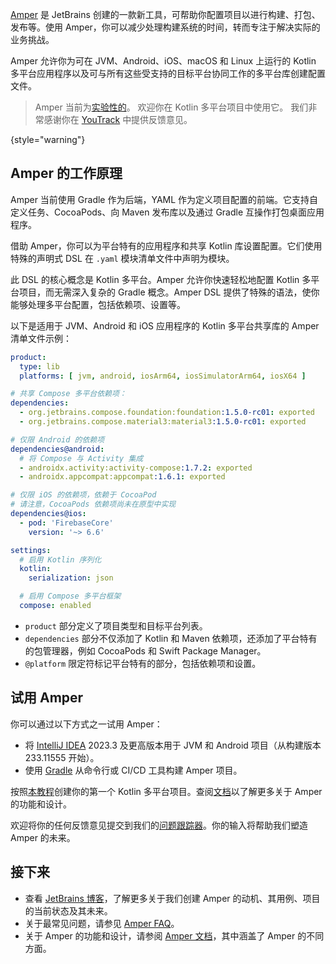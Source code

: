 [//]: # (title: 通过 Amper 配置项目)

[Amper](https://github.com/JetBrains/amper/tree/HEAD) 是 JetBrains 创建的一款新工具，可帮助你配置项目以进行构建、打包、发布等。使用 Amper，你可以减少处理构建系统的时间，转而专注于解决实际的业务挑战。

Amper 允许你为可在 JVM、Android、iOS、macOS 和 Linux 上运行的 Kotlin 多平台应用程序以及可与所有这些受支持的目标平台协同工作的多平台库创建配置文件。

> Amper 当前为[实验性的](supported-platforms.md#general-kotlin-stability-levels)。
> 欢迎你在 Kotlin 多平台项目中使用它。
> 我们非常感谢你在 [YouTrack](https://youtrack.jetbrains.com/issues/AMPER) 中提供反馈意见。
>
{style="warning"}

## Amper 的工作原理

Amper 当前使用 Gradle 作为后端，YAML 作为定义项目配置的前端。它支持自定义任务、CocoaPods、向 Maven 发布库以及通过 Gradle 互操作打包桌面应用程序。

借助 Amper，你可以为平台特有的应用程序和共享 Kotlin 库设置配置。它们使用特殊的声明式 DSL 在 `.yaml` 模块清单文件中声明为模块。

此 DSL 的核心概念是 Kotlin 多平台。Amper 允许你快速轻松地配置 Kotlin 多平台项目，而无需深入复杂的 Gradle 概念。Amper DSL 提供了特殊的语法，使你能够处理多平台配置，包括依赖项、设置等。

以下是适用于 JVM、Android 和 iOS 应用程序的 Kotlin 多平台共享库的 Amper 清单文件示例：

```yaml
product:
  type: lib
  platforms: [ jvm, android, iosArm64, iosSimulatorArm64, iosX64 ]

# 共享 Compose 多平台依赖项：
dependencies:
  - org.jetbrains.compose.foundation:foundation:1.5.0-rc01: exported
  - org.jetbrains.compose.material3:material3:1.5.0-rc01: exported

# 仅限 Android 的依赖项
dependencies@android:
  # 将 Compose 与 Activity 集成
  - androidx.activity:activity-compose:1.7.2: exported
  - androidx.appcompat:appcompat:1.6.1: exported

# 仅限 iOS 的依赖项，依赖于 CocoaPod
# 请注意，CocoaPods 依赖项尚未在原型中实现
dependencies@ios:
  - pod: 'FirebaseCore'
    version: '~> 6.6'

settings:
  # 启用 Kotlin 序列化
  kotlin:
    serialization: json

  # 启用 Compose 多平台框架
  compose: enabled
```

* `product` 部分定义了项目类型和目标平台列表。
* `dependencies` 部分不仅添加了 Kotlin 和 Maven 依赖项，还添加了平台特有的包管理器，例如 CocoaPods 和 Swift Package Manager。
* `@platform` 限定符标记平台特有的部分，包括依赖项和设置。

## 试用 Amper

你可以通过以下方式之一试用 Amper：

* 将 [IntelliJ IDEA](https://www.jetbrains.com/idea/nextversion/) 2023.3 及更高版本用于 JVM 和 Android 项目（从构建版本 233.11555 开始）。
* 使用 [Gradle](https://docs.gradle.org/current/userguide/userguide.html) 从命令行或 CI/CD 工具构建 Amper 项目。

按照[本教程](https://github.com/JetBrains/amper/tree/HEAD/docs/Tutorial.md)创建你的第一个 Kotlin 多平台项目。查阅[文档](https://github.com/JetBrains/amper/tree/HEAD/docs/Documentation.md)以了解更多关于 Amper 的功能和设计。

欢迎将你的任何反馈意见提交到我们的[问题跟踪器](https://youtrack.jetbrains.com/issues/AMPER)。你的输入将帮助我们塑造 Amper 的未来。

## 接下来

* 查看 [JetBrains 博客](https://blog.jetbrains.com/blog/2023/11/09/amper-improving-the-build-tooling-user-experience)，了解更多关于我们创建 Amper 的动机、其用例、项目的当前状态及其未来。
* 关于最常见问题，请参见 [Amper FAQ](https://github.com/JetBrains/amper/tree/HEAD/docs/FAQ.md)。
* 关于 Amper 的功能和设计，请参阅 [Amper 文档](https://github.com/JetBrains/amper/tree/HEAD/docs/Documentation.md)，其中涵盖了 Amper 的不同方面。